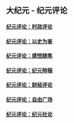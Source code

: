 ## 大纪元 - 纪元评论

#### [纪元评论：时政评论](indexes/nsc1025/README.md?06150330)
#### [纪元评论：以史为鉴](indexes/nsc1028/README.md?06150330)
#### [纪元评论：感悟随笔](indexes/nsc1035/README.md?06150330)
#### [纪元评论：纪元特稿](indexes/nsc424/README.md?06150330)
#### [纪元评论：财经评论](indexes/nsc1026/README.md?06150330)
#### [纪元评论：自由广场](indexes/nsc993/README.md?06150330)
#### [纪元评论：纪元社论](indexes/nsc422/README.md?06150330)
